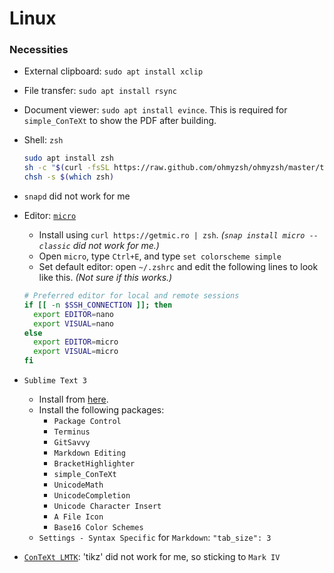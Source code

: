 # Linux

### Necessities
*  External clipboard: `sudo apt install xclip`
*  File transfer: `sudo apt install rsync`
*  Document viewer: `sudo apt install evince`. This is required for `simple_ConTeXt` to show the PDF after building.
*  Shell: `zsh`
   ```sh
   sudo apt install zsh
   sh -c "$(curl -fsSL https://raw.github.com/ohmyzsh/ohmyzsh/master/tools/install.sh)"
   chsh -s $(which zsh)
   ```
*  `snapd` did not work for me
*  Editor: [`micro`](https://micro-editor.github.io/)
   *  Install using `curl https://getmic.ro | zsh`. _(`snap install micro --classic` did not work for me.)_
   *  Open `micro`, type `Ctrl+E`, and type `set colorscheme simple`
   *  Set default editor: open `~/.zshrc` and edit the following lines to look like this. _(Not sure if this works.)_
   ```sh
   # Preferred editor for local and remote sessions
   if [[ -n $SSH_CONNECTION ]]; then
     export EDITOR=nano
     export VISUAL=nano
   else
     export EDITOR=micro
     export VISUAL=micro
   fi
   ```
*  `Sublime Text 3`
   *  Install from [here](https://www.sublimetext.com/docs/3/linux_repositories.html).
   *  Install the following packages:
      *  `Package Control`
      *  `Terminus`
      *  `GitSavvy`
      *  `Markdown Editing`
      *  `BracketHighlighter`
      *  `simple_ConTeXt`
      *  `UnicodeMath`
      *  `UnicodeCompletion`
      *  `Unicode Character Insert`
      *  `A File Icon`
      *  `Base16 Color Schemes`
   *  `Settings - Syntax Specific` for `Markdown`: `"tab_size": 3`

*  [`ConTeXt LMTK`](https://wiki.contextgarden.net/ConTeXt_LMTX): 'tikz' did not work for me, so sticking to `Mark IV`
